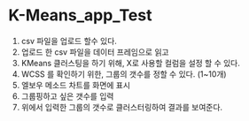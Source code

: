 # K-Means_app_Test

1. csv 파일을 업로드 할수 있다.
2. 업로드 한 csv 파일을 데이터 프레임으로 읽고
3. KMeans 클러스팅을 하기 위해, X로 사용할 컬럼을 설정 할 수 있다.
4. WCSS 를 확인하기 위한, 그룹의 갯수를 정할 수 있다. (1~10개)
5. 엘보우 메소드 차트를 화면에 표시
6. 그룹핑하고 싶은 갯수를 입력
7. 위에서 입력한 그룹의 갯수로 클러스터링하여 결과를 보여준다.
